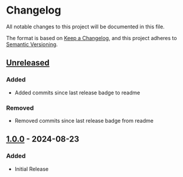 # Changelog

All notable changes to this project will be documented in this file.

The format is based on [Keep a Changelog](https://keepachangelog.com/en/1.1.0/),
and this project adheres to [Semantic Versioning](https://semver.org/spec/v2.0.0.html).

## [Unreleased]

### Added

- Added commits since last release badge to readme

### Removed

- Removed commits since last release badge from readme

## [1.0.0] - 2024-08-23

### Added

- Initial Release

[unreleased]: https://github.com/joe-mccarthy/bootstrap-freelancer/compare/1.0.0...HEAD
[1.0.0]: https://github.com/joe-mccarthy/bootstrap-freelancer/releases/tag/1.0.0
